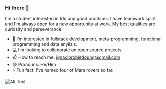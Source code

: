 ### Hi there 👋

I'm a student interested in tdd and good practices.
I have teamwork spirit and I'm always open for a new opportunity at work.
My best qualities are curiosity and perseverance.

- 🌱 I’m interested in fullstack development, meta-programming, 
     functional programming and data anylisis.
- 💻 I’m looking to collaborate on open source projects.
- 📫 How to reach me: ignaciorobledounq@gmail.com
- 😄 Pronouns: He/Him
- ⚡ Fun fact: I've named four of Mars rovers so far.

![Alt Text](https://github.githubassets.com/images/mona-whisper.gif)
